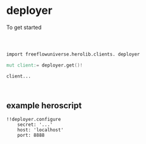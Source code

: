 # deployer

To get started

```v



import freeflowuniverse.herolib.clients. deployer

mut client:= deployer.get()!

client...




```

## example heroscript

```hero
!!deployer.configure
    secret: '...'
    host: 'localhost'
    port: 8888
```
